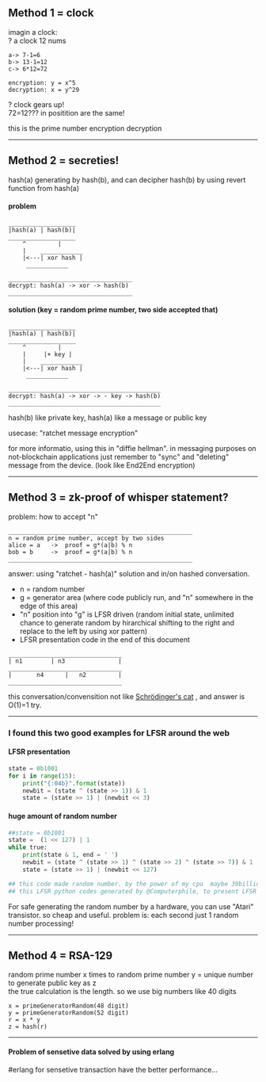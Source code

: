 ## Method 1 = clock

imagin a clock:\
? a clock 12 nums
```
a-> 7-1=6
b-> 13-1=12
c-> 6*12=72

encryption: y = x^5
decryption: x = y^29
```
? clock gears up!\
72=12??? in positition are the same!

this is the prime number encryption decryption

---

## Method 2 = secreties!
hash(a) generating by hash(b), and can decipher hash(b) by using revert function from hash(a)

#### problem
```
___________________
|hash(a) | hash(b)|
___________________
    ^         |
    |    ____________
    |<---| xor hash |
	 ____________

___________________________________
decrypt: hash(a) -> xor -> hash(b)
___________________________________
```

#### solution (key = random prime number, two side accepted that)
```
___________________
|hash(a) | hash(b)|
___________________
    ^         |
    |     |+ key |
    |    ____________
    |<---| xor hash |
	 ____________

___________________________________________
decrypt: hash(a) -> xor -> - key -> hash(b)
___________________________________________
```
hash(b) like private key, hash(a) like a message or public key

usecase: "ratchet message encryption"

for more informatio, using this in "diffie hellman". in messaging purposes on not-blockchain applications just remember to "sync" and "deleting" message from the device. (look like End2End encryption)

---

## Method 3 = zk-proof of whisper statement?
problem: how to accept "n"
```
____________________________________________________
n = random prime number, accept by two sides
alice = a	->	proof = g*(a|b) % n
bob = b		->	proof = g*(a|b) % n
____________________________________________________
```
answer: using "ratchet - hash(a)" solution and in/on hashed conversation.
- n = random number
- g = generator area (where code publicly run, and "n" somewhere in the edge of this area)
- "n" position into "g" is LFSR driven (random initial state, unlimited chance to generate random by hirarchical shifting to the right and replace to the left by using xor pattern)
- LFSR presentation code in the end of this document
```
________________________________
| n1        | n3               |
________________________________
|       n4      |   n2         |
________________________________
```
this conversation/convensition not like [Schrödinger's cat](https://en.wikipedia.org/wiki/Schr%C3%B6dinger%27s_cat) , and answer is O(1)=1 try.

---

### I found this two good examples for LFSR around the web

#### LFSR presentation
```py
state = 0b1001
for i in range(15):
	print("{:04b}".format(state))
	newbit = (state ^ (state >> 1)) & 1
	state = (state >> 1) | (newbit << 3)
```

#### huge amount of random number
```py
##state = 0b1001
state =  (1 << 127) | 1
while true:
	print(state & 1, end = ' ')
	newbit = (state ^ (state >> 1) ^ (state >> 2) ^ (state >> 7)) & 1
	state = (state >> 1) | (newbit << 127)

## this code made random number. by the power of my cpu  maybe 39billion years for finish randoms !!!
## this LFSR python codes generated by @Computerphile, to present LFSR
```
For safe generating the random number by a hardware, you can use "Atari" transistor. so cheap and useful. problem is: each second just 1 random number processing!

---

## Method 4 = RSA-129
random prime number x times to random prime number y = unique number to generate public key as z\
the true calculation is the length. so we use big numbers like 40 digits
```
x = primeGeneratorRandom(48 digit)
y = primeGeneratorRandom(52 digit)
r = x * y
z = hash(r)
```

---

#### Problem of sensetive data solved by using erlang
#erlang for sensetive transaction have the better performance...
